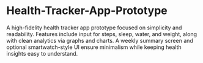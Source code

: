# Health-Tracker-App-Prototype
A high-fidelity health tracker app prototype focused on simplicity and readability. Features include input for steps, sleep, water, and weight, along with clean analytics via graphs and charts. A weekly summary screen and optional smartwatch-style UI ensure minimalism while keeping health insights easy to understand.
